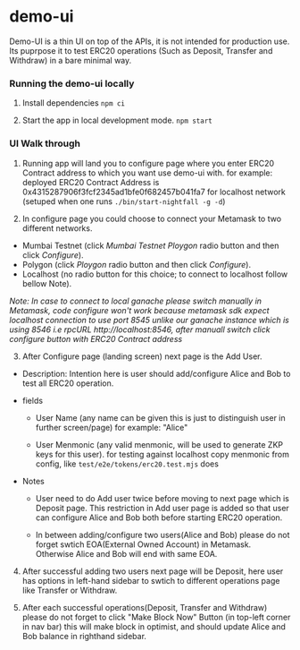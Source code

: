 # demo-ui
Demo-UI is a thin UI on top of the APIs, it is not intended for production use. Its puprpose it to test ERC20 operations (Such as Deposit, Transfer and Withdraw) in a bare minimal way.

### Running the demo-ui locally

1.  Install dependencies `npm ci`

2.  Start the app in local development mode. `npm start`


### UI Walk through

1. Running app will land you to configure page where you enter ERC20 Contract address to which you want use demo-ui with.
    for example: deployed ERC20 Contract Address is 0x4315287906f3fcf2345ad1bfe0f682457b041fa7 for localhost network (setuped when one runs `./bin/start-nightfall -g -d`)

2. In configure page you could choose to connect your Metamask to two different networks.

  - Mumbai Testnet (click *Mumbai Testnet Ploygon* radio button and then click *Configure*).
  - Polygon (click *Ploygon* radio button and then click *Configure*).
  - Localhost (no radio button for this choice; to connect to localhost follow bellow Note).

  *Note: In case to connect to local ganache please switch manually in Metamask, code configure won't work because metamask sdk expect localhost connection to use port 8545 unlike our ganache instance which is using 8546 i.e rpcURL http://localhost:8546, after manuall switch click configure button with ERC20 Contract address*

3. After Configure page (landing screen) next page is the Add User.

  - Description:
      Intention here is user should add/configure Alice and Bob to test all ERC20 operation.

  - fields
    - User Name  (any name can be given this is just to distinguish user in further screen/page)
      for example: "Alice"

    - User Menmonic  (any valid menmonic, will be used to generate ZKP keys for this user).
      for testing against localhost copy menmonic from config, like `test/e2e/tokens/erc20.test.mjs` does

  - Notes
    - User need to do Add user twice before moving to next page which is Deposit page.
        This restriction in Add user page is added so that user can configure Alice and Bob both before starting ERC20 operation.

    - In between adding/configure two users(Alice and Bob) please do not forget swtich EOA(External Owned Account) in Metamask. Otherwise Alice and Bob will end with same EOA.

4. After successful adding two users next page will be Deposit, here user has options in left-hand sidebar to swtich to different operations page like Transfer or Withdraw.

5. After each successful operations(Deposit, Transfer and Withdraw) please do not forget to click "Make Block Now" Button (in top-left corner in nav bar) this will make block in optimist, and should update Alice and Bob balance in righthand sidebar.
